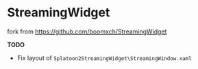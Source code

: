 # StreamingWidget
fork from https://github.com/boomxch/StreamingWidget

**TODO**
- Fix layout of `Splatoon2StreamingWidget\StreamingWindow.xaml`